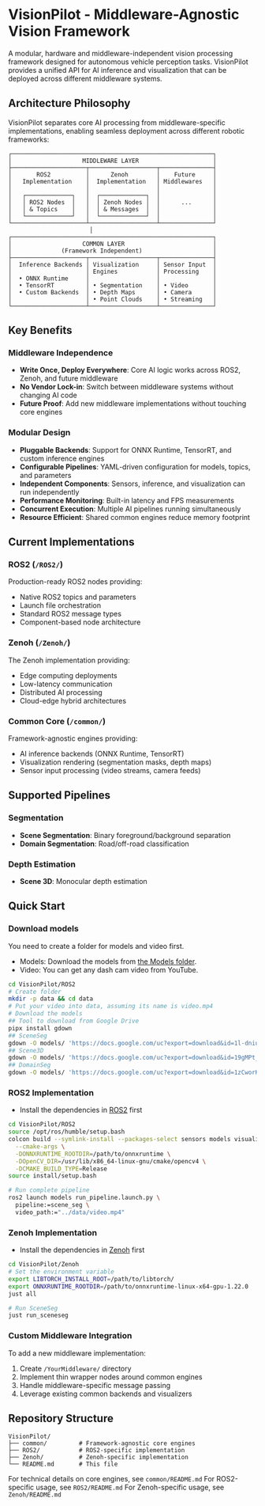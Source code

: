 # VisionPilot - Middleware-Agnostic Vision Framework

A modular, hardware and middleware-independent vision processing framework designed for autonomous vehicle perception tasks. VisionPilot provides a unified API for AI inference and visualization that can be deployed across different middleware systems.

## Architecture Philosophy

VisionPilot separates core AI processing from middleware-specific implementations, enabling seamless deployment across different robotic frameworks:

```raw
┌─────────────────────────────────────────────────────────┐
│                    MIDDLEWARE LAYER                     │
├─────────────────────┬───────────────────┬───────────────┤
│       ROS2          │      Zenoh        │    Future     │
│   Implementation    │  Implementation   │ Middlewares   │
│                     │                   │               │
│   ┌─────────────┐   │  ┌─────────────┐  │               │
│   │ ROS2 Nodes  │   │  │ Zenoh Nodes │  │      ...      │
│   │ & Topics    │   │  │ & Messages  │  │               │
│   └─────────────┘   │  └─────────────┘  │               │
└─────────────────────┴───────────────────┴───────────────┘
                       │                   
┌─────────────────────────────────────────────────────────┐
│                    COMMON LAYER                         │
│              (Framework Independent)                    │
├─────────────────────┬───────────────────┬───────────────┤
│  Inference Backends │ Visualization     │ Sensor Input  │
│                     │ Engines           │ Processing    │
│  • ONNX Runtime     │                   │               │
│  • TensorRT         │ • Segmentation    │ • Video       │
│  • Custom Backends  │ • Depth Maps      │ • Camera      │
│                     │ • Point Clouds    │ • Streaming   │
└─────────────────────┴───────────────────┴───────────────┘
```

## Key Benefits

### Middleware Independence

- **Write Once, Deploy Everywhere**: Core AI logic works across ROS2, Zenoh, and future middleware
- **No Vendor Lock-in**: Switch between middleware systems without changing AI code
- **Future Proof**: Add new middleware implementations without touching core engines

### Modular Design

- **Pluggable Backends**: Support for ONNX Runtime, TensorRT, and custom inference engines
- **Configurable Pipelines**: YAML-driven configuration for models, topics, and parameters
- **Independent Components**: Sensors, inference, and visualization can run independently
- **Performance Monitoring**: Built-in latency and FPS measurements
- **Concurrent Execution**: Multiple AI pipelines running simultaneously
- **Resource Efficient**: Shared common engines reduce memory footprint

## Current Implementations

### ROS2 (`/ROS2/`)

Production-ready ROS2 nodes providing:

- Native ROS2 topics and parameters
- Launch file orchestration
- Standard ROS2 message types
- Component-based node architecture

### Zenoh (`/Zenoh/`)

The Zenoh implementation providing:

- Edge computing deployments
- Low-latency communication
- Distributed AI processing
- Cloud-edge hybrid architectures

### Common Core (`/common/`)

Framework-agnostic engines providing:

- AI inference backends (ONNX Runtime, TensorRT)
- Visualization rendering (segmentation masks, depth maps)
- Sensor input processing (video streams, camera feeds)

## Supported Pipelines

### Segmentation

- **Scene Segmentation**: Binary foreground/background separation
- **Domain Segmentation**: Road/off-road classification  

### Depth Estimation

- **Scene 3D**: Monocular depth estimation

## Quick Start

### Download models

You need to create a folder for models and video first.

- Models: Download the models from [the Models folder](/Models).
- Video: You can get any dash cam video from YouTube.

```bash
cd VisionPilot/ROS2
# Create folder
mkdir -p data && cd data
# Put your video into data, assuming its name is video.mp4
# Download the models
## Tool to download from Google Drive
pipx install gdown
## SceneSeg
gdown -O models/ 'https://docs.google.com/uc?export=download&id=1l-dniunvYyFKvLD7k16Png3AsVTuMl9f'
## Scene3D
gdown -O models/ 'https://docs.google.com/uc?export=download&id=19gMPt_1z4eujo4jm5XKuH-8eafh-wJC6'
## DomainSeg
gdown -O models/ 'https://docs.google.com/uc?export=download&id=1zCworKw4aQ9_hDBkHfj1-sXitAAebl5Y'
```

### ROS2 Implementation

- Install the dependencies in [ROS2](ROS2/README.md) first

```bash
cd VisionPilot/ROS2
source /opt/ros/humble/setup.bash
colcon build --symlink-install --packages-select sensors models visualization \
  --cmake-args \
  -DONNXRUNTIME_ROOTDIR=/path/to/onnxruntime \
  -DOpenCV_DIR=/usr/lib/x86_64-linux-gnu/cmake/opencv4 \
  -DCMAKE_BUILD_TYPE=Release
source install/setup.bash

# Run complete pipeline
ros2 launch models run_pipeline.launch.py \
  pipeline:=scene_seg \
  video_path:="../data/video.mp4"
```

### Zenoh Implementation

- Install the dependencies in [Zenoh](Zenoh/README.md) first

```bash
cd VisionPilot/Zenoh
# Set the environment variable
export LIBTORCH_INSTALL_ROOT=/path/to/libtorch/
export ONNXRUNTIME_ROOTDIR=/path/to/onnxruntime-linux-x64-gpu-1.22.0
just all

# Run SceneSeg
just run_sceneseg
```

### Custom Middleware Integration

To add a new middleware implementation:

1. Create `/YourMiddleware/` directory
2. Implement thin wrapper nodes around common engines
3. Handle middleware-specific message passing
4. Leverage existing common backends and visualizers

## Repository Structure

```raw
VisionPilot/
├── common/         # Framework-agnostic core engines
├── ROS2/           # ROS2-specific implementation  
├── Zenoh/          # Zenoh-specific implementation
└── README.md       # This file
```

For technical details on core engines, see `common/README.md`
For ROS2-specific usage, see `ROS2/README.md`
For Zenoh-specific usage, see `Zenoh/README.md`
